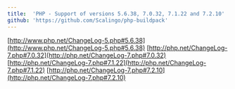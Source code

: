 ```yaml
---
title:	'PHP - Support of versions 5.6.38, 7.0.32, 7.1.22 and 7.2.10'
github: 'https://github.com/Scalingo/php-buildpack'
---
```


[http://www.php.net/ChangeLog-5.php#5.6.38](http://www.php.net/ChangeLog-5.php#5.6.38)
[http://php.net/ChangeLog-7.php#7.0.32](http://php.net/ChangeLog-7.php#7.0.32)
[http://php.net/ChangeLog-7.php#7.1.22](http://php.net/ChangeLog-7.php#7.1.22)
[http://php.net/ChangeLog-7.php#7.2.10](http://php.net/ChangeLog-7.php#7.2.10)

